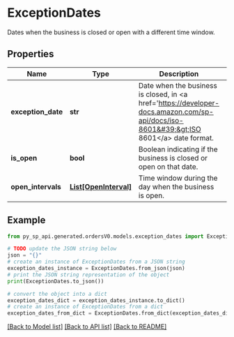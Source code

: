 # ExceptionDates

Dates when the business is closed or open with a different time window.

## Properties

Name | Type | Description | Notes
------------ | ------------- | ------------- | -------------
**exception_date** | **str** | Date when the business is closed, in &lt;a href&#x3D;&#39;https://developer-docs.amazon.com/sp-api/docs/iso-8601&#39;&gt;ISO 8601&lt;/a&gt; date format. | [optional] 
**is_open** | **bool** | Boolean indicating if the business is closed or open on that date. | [optional] 
**open_intervals** | [**List[OpenInterval]**](OpenInterval.md) | Time window during the day when the business is open. | [optional] 

## Example

```python
from py_sp_api.generated.ordersV0.models.exception_dates import ExceptionDates

# TODO update the JSON string below
json = "{}"
# create an instance of ExceptionDates from a JSON string
exception_dates_instance = ExceptionDates.from_json(json)
# print the JSON string representation of the object
print(ExceptionDates.to_json())

# convert the object into a dict
exception_dates_dict = exception_dates_instance.to_dict()
# create an instance of ExceptionDates from a dict
exception_dates_from_dict = ExceptionDates.from_dict(exception_dates_dict)
```
[[Back to Model list]](../README.md#documentation-for-models) [[Back to API list]](../README.md#documentation-for-api-endpoints) [[Back to README]](../README.md)


